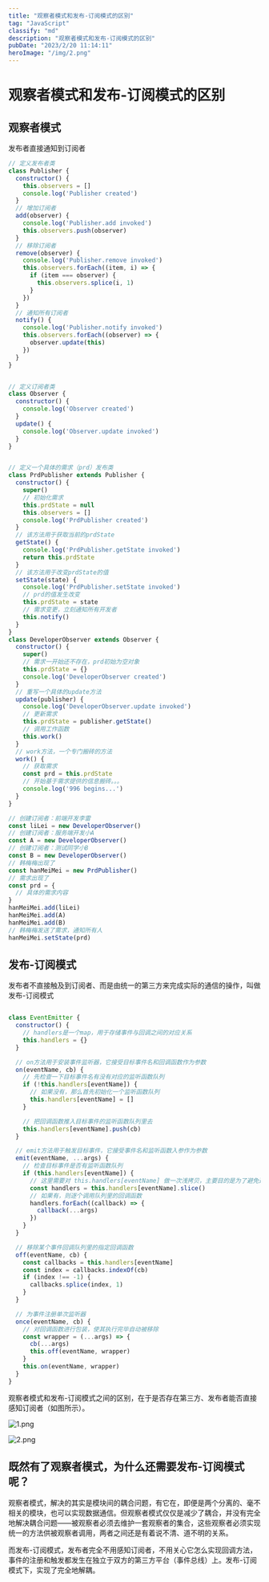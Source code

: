 ```yaml
---
title: "观察者模式和发布-订阅模式的区别"
tag: "JavaScript"
classify: "md"
description: "观察者模式和发布-订阅模式的区别"
pubDate: "2023/2/20 11:14:11"
heroImage: "/img/2.png"
---
```


# 观察者模式和发布-订阅模式的区别

## 观察者模式

发布者直接通知到订阅者

```js
// 定义发布者类
class Publisher {
  constructor() {
    this.observers = []
    console.log('Publisher created')
  }
  // 增加订阅者
  add(observer) {
    console.log('Publisher.add invoked')
    this.observers.push(observer)
  }
  // 移除订阅者
  remove(observer) {
    console.log('Publisher.remove invoked')
    this.observers.forEach((item, i) => {
      if (item === observer) {
        this.observers.splice(i, 1)
      }
    })
  }
  // 通知所有订阅者
  notify() {
    console.log('Publisher.notify invoked')
    this.observers.forEach((observer) => {
      observer.update(this)
    })
  }
}


// 定义订阅者类
class Observer {
  constructor() {
    console.log('Observer created')
  }
  update() {
    console.log('Observer.update invoked')
  }
}


// 定义一个具体的需求（prd）发布类
class PrdPublisher extends Publisher {
  constructor() {
    super()
    // 初始化需求
    this.prdState = null
    this.observers = []
    console.log('PrdPublisher created')
  }
  // 该方法用于获取当前的prdState
  getState() {
    console.log('PrdPublisher.getState invoked')
    return this.prdState
  }
  // 该方法用于改变prdState的值
  setState(state) {
    console.log('PrdPublisher.setState invoked')
    // prd的值发生改变
    this.prdState = state
    // 需求变更，立刻通知所有开发者
    this.notify()
  }
}
class DeveloperObserver extends Observer {
  constructor() {
    super()
    // 需求一开始还不存在，prd初始为空对象
    this.prdState = {}
    console.log('DeveloperObserver created')
  }
  // 重写一个具体的update方法
  update(publisher) {
    console.log('DeveloperObserver.update invoked')
    // 更新需求
    this.prdState = publisher.getState()
    // 调用工作函数
    this.work()
  }
  // work方法，一个专门搬砖的方法
  work() {
    // 获取需求
    const prd = this.prdState
    // 开始基于需求提供的信息搬砖。。。
    console.log('996 begins...')
  }
}

// 创建订阅者：前端开发李雷
const liLei = new DeveloperObserver()
// 创建订阅者：服务端开发小A
const A = new DeveloperObserver()
// 创建订阅者：测试同学小B
const B = new DeveloperObserver()
// 韩梅梅出现了
const hanMeiMei = new PrdPublisher()
// 需求出现了
const prd = {
  // 具体的需求内容
}
hanMeiMei.add(liLei)
hanMeiMei.add(A)
hanMeiMei.add(B)
// 韩梅梅发送了需求，通知所有人
hanMeiMei.setState(prd)
```

## 发布-订阅模式

发布者不直接触及到订阅者、而是由统一的第三方来完成实际的通信的操作，叫做发布-订阅模式

```js

class EventEmitter {
  constructor() {
    // handlers是一个map，用于存储事件与回调之间的对应关系
    this.handlers = {}
  }

  // on方法用于安装事件监听器，它接受目标事件名和回调函数作为参数
  on(eventName, cb) {
    // 先检查一下目标事件名有没有对应的监听函数队列
    if (!this.handlers[eventName]) {
      // 如果没有，那么首先初始化一个监听函数队列
      this.handlers[eventName] = []
    }

    // 把回调函数推入目标事件的监听函数队列里去
    this.handlers[eventName].push(cb)
  }

  // emit方法用于触发目标事件，它接受事件名和监听函数入参作为参数
  emit(eventName, ...args) {
    // 检查目标事件是否有监听函数队列
    if (this.handlers[eventName]) {
      // 这里需要对 this.handlers[eventName] 做一次浅拷贝，主要目的是为了避免通过 once 安装的监听器在移除的过程中出现顺序问题
      const handlers = this.handlers[eventName].slice()
      // 如果有，则逐个调用队列里的回调函数
      handlers.forEach((callback) => {
        callback(...args)
      })
    }
  }

  // 移除某个事件回调队列里的指定回调函数
  off(eventName, cb) {
    const callbacks = this.handlers[eventName]
    const index = callbacks.indexOf(cb)
    if (index !== -1) {
      callbacks.splice(index, 1)
    }
  }

  // 为事件注册单次监听器
  once(eventName, cb) {
    // 对回调函数进行包装，使其执行完毕自动被移除
    const wrapper = (...args) => {
      cb(...args)
      this.off(eventName, wrapper)
    }
    this.on(eventName, wrapper)
  }
}
```

观察者模式和发布-订阅模式之间的区别，在于是否存在第三方、发布者能否直接感知订阅者（如图所示）。

![1.png](//static.jmni.cn/blog/img/987c2033e95f4441859435ccb31e6111.png)

![2.png](//static.jmni.cn/blog/img/c67395c4f703432a9f673607869dc686.png)

## 既然有了观察者模式，为什么还需要发布-订阅模式呢？

观察者模式，解决的其实是模块间的耦合问题，有它在，即便是两个分离的、毫不相关的模块，也可以实现数据通信。但观察者模式仅仅是减少了耦合，并没有完全地解决耦合问题——被观察者必须去维护一套观察者的集合，这些观察者必须实现统一的方法供被观察者调用，两者之间还是有着说不清、道不明的关系。

而发布-订阅模式，发布者完全不用感知订阅者，不用关心它怎么实现回调方法，事件的注册和触发都发生在独立于双方的第三方平台（事件总线）上。发布-订阅模式下，实现了完全地解耦。


